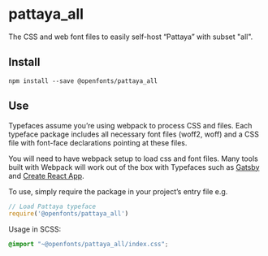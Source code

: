 
# pattaya_all

The CSS and web font files to easily self-host “Pattaya” with subset "all".

## Install

`npm install --save @openfonts/pattaya_all`

## Use

Typefaces assume you’re using webpack to process CSS and files. Each typeface
package includes all necessary font files (woff2, woff) and a CSS file with
font-face declarations pointing at these files.

You will need to have webpack setup to load css and font files. Many tools built
with Webpack will work out of the box with Typefaces such as [Gatsby](https://github.com/gatsbyjs/gatsby)
and [Create React App](https://github.com/facebookincubator/create-react-app).

To use, simply require the package in your project’s entry file e.g.

```javascript
// Load Pattaya typeface
require('@openfonts/pattaya_all')
```

Usage in SCSS:
```scss
@import "~@openfonts/pattaya_all/index.css";
```
